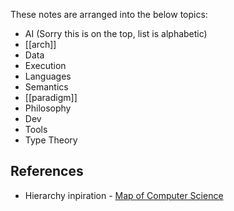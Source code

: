 

These notes are arranged into the below topics:

- AI (Sorry this is on the top, list is alphabetic)
- [[arch]]
- Data
- Execution
- Languages
- Semantics
- [[paradigm]]
- Philosophy
- Dev
- Tools
- Type Theory

## References

- Hierarchy inpiration - [Map of Computer Science](https://www.flickr.com/photos/95869671@N08/36231833334/in/photostream/lightbox/)